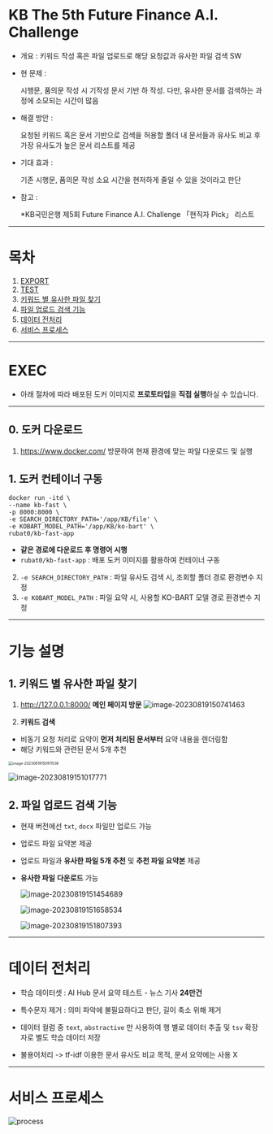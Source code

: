 # KB The 5th Future Finance A.l. Challenge
- 개요 : 키워드 작성 혹은 파일 업로드로 해당 요청값과 유사한 파일 검색 SW

- 현 문제 : 

    시행문, 품의문 작성 시 기작성 문서 기반 하 작성. 
    다만, 유사한 문서를 검색하는 과정에 소모되는 시간이 많음

- 해결 방안 :

    요청된 키워드 혹은 문서 기반으로 검색을 허용할 폴더 내 문서들과 유사도 비교 후 
    가장 유사도가 높은 문서 리스트를 제공

- 기대 효과 : 
  
    기존 시행문, 품의문 작성 소요 시간을 현저하게 줄일 수 있을 것이라고 판단

- 참고 :

    *KB국민은행 제5회 Future Finance A.I. Challenge 「현직자 Pick」 리스트

---

# 목차

1. [EXPORT](#export)
2. [TEST](#test)
3. [키워드 별 유사한 파일 찾기](#1-키워드-별-유사한-파일-찾기)
4. [파일 업로드 검색 기능](#2-파일-업로드-검색-기능)
5. [데이터 전처리](#데이터-전처리)
6. [서비스 프로세스](#서비스-프로세스)

---

# EXEC

- 아래 절차에 따라 배포된 도커 이미지로 **프로토타입**을 **직접 실행**하실 수 있습니다.

---

## 0. 도커 다운로드

1. https://www.docker.com/ 방문하여 현재 환경에 맞는 파일 다운로드 및 실행

## 1. 도커 컨테이너 구동

```
docker run -itd \
--name kb-fast \
-p 8000:8000 \
-e SEARCH_DIRECTORY_PATH='/app/KB/file' \
-e KOBART_MODEL_PATH='/app/KB/ko-bart' \
rubat0/kb-fast-app
```

- **같은 경로에 다운로드 후 명령어 시행**
- `rubat0/kb-fast-app` : 배포 도커 이미지를 활용하여 컨테이너 구동
2. `-e SEARCH_DIRECTORY_PATH` : 파일 유사도 검색 시, 조회할 폴더 경로 환경변수 지정
3. `-e KOBART_MODEL_PATH` : 파일 요약 시, 사용할 KO-BART 모델 경로 환경변수 지정

---

# 기능 설명

## 1. 키워드 별 유사한 파일 찾기

1. http://127.0.0.1:8000/ **메인 페이지 방문**	![image-20230819150741463](./assets/image-20230819150741463.png)

2. **키워드 검색**

- 비동기 요청 처리로 요약이 **먼저 처리된 문서부터** 요약 내용을 렌더링함
- 해당 키워드와 관련된 문서 5개 추천

<img src="./assets/image-20230819150911536.png" alt="image-20230819150911536" style="zoom:50%;" />

![image-20230819151017771](./assets/image-20230819151017771.png)

## 2. 파일 업로드 검색 기능

- 현재 버전에선 `txt`, `docx`  파일만 업로드 가능

- 업로드 파일 요약본 제공

- 업로드 파일과 **유사한 파일 5개 추천** 및 **추천 파일 요약본** 제공

- **유사한 파일** **다운로드** 가능

  ![image-20230819151454689](./assets/image-20230819151454689.png)

  ![image-20230819151658534](./assets/image-20230819151658534.png)

  ![image-20230819151807393](./assets/image-20230819151807393.png)

---

# 데이터 전처리

- 학습 데이터셋 : AI Hub 문서 요약 테스트 - 뉴스 기사 **24만건**
- 특수문자 제거 : 의미 파악에 불필요하다고 판단, 길이 축소 위해 제거
- 데이터 컬럼 중 `text`, `abstractive`  만 사용하여 행 별로 데이터 추출 및 `tsv` 확장자로 별도 학습 데이터 저장

- 불용어처리 -> tf-idf 이용한 문서 유사도 비교 목적, 문서 요약에는 사용 X

---

# 서비스 프로세스

![process](./assets/process.png)
